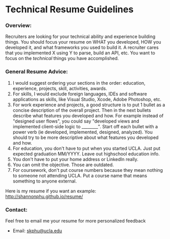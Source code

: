 # Technical Resume Guidelines

### Overview: 
Recruiters are looking for your technical ability and experience building things. You should focus your resume on WHAT you developed, HOW you developed it, and what frameworks you used to build it. A recruiter cares that you implemented X using Y to parse, build an API, etc. You want to focus on the *technical* things you have accomplished.

### General Resume Advice:
1. I would suggest ordering your sections in the order: education, experience, projects, skill, activities, awards.
2. For skills, I would exclude foreign languages, IDEs and software applications as skills, like Visual Studio, Xcode, Adobe Photoshop, etc.
3. For work experience and projects, a good structure is to put 1 bullet as a concise description of the overall project. Then in the next bullets describe what features you developed and how. For example instead of "designed user flows", you could say "developed views and implemented client-side logic to ________". Start off each bullet with a power verb (ie developed, implemented, designed, analyzed). You should try to be more descriptive about what features you developed and how.
4. For education, you don't have to put when you started UCLA. Just put expected graduation MM/YYYY. Leave out highschool education info.
5. You don't have to put your home address or LinkedIn really.
6. You can omit the objective. Those are outdated.
7. For coursework, don't put course numbers because they mean nothing to someone not attending UCLA. Put a course name that means something to anyone external.

Here is my resume if you want an example: http://shannonphu.github.io/resume/

### Contact:
Feel free to email me your resume for more personalized feedback
* Email: skphu@ucla.edu
